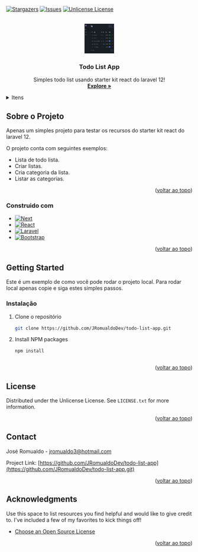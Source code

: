 <a id="readme-top"></a>

[![Stargazers][stars-shield]][stars-url]
[![Issues][issues-shield]][issues-url]
[![Unlicense License][license-shield]][license-url]


<!-- PROJECT LOGO -->
<br />
<div align="center">
  <a href="https://github.com/JRomualdoDev/todo-list-app">
    <img src="https://github.com/JRomualdoDev/todo-list-app/blob/main/public/screen.png?raw=true" alt="Logo" width="80" height="80">
  </a>

  <h3 align="center">Todo List App</h3>

  <p align="center">
    Simples todo list usando starter kit react do laravel 12!
    <br />
    <a href="https://github.com/JRomualdoDev/todo-list-app"><strong>Explore »</strong></a>
    <br />
  </p>
</div>


<!-- TABLE OF CONTENTS -->
<details>
  <summary>Itens</summary>
  <ol>
    <li>
      <a href="#about-the-project">Sobre o projeto</a>
      <ul>
        <li><a href="#built-with">Construido com </a></li>
      </ul>
    </li>
    <li>
      <a href="#getting-started">Getting Started</a>
      <ul>
        <li><a href="#prerequisites">Pré requisitos</a></li>
        <li><a href="#installation">Instalação</a></li>
      </ul>
    </li>
    <li><a href="#usage">Uso</a></li>
    <li><a href="#contributing">Contributing</a></li>
    <li><a href="#license">License</a></li>
    <li><a href="#contact">Contact</a></li>
    <li><a href="#acknowledgments">Conhecimentos</a></li>
  </ol>
</details>



<!-- ABOUT THE PROJECT -->
## Sobre o Projeto

<!-- [![Product Name Screen Shot][product-screenshot]](https://example.com) -->

Apenas um simples projeto para testar os recursos do starter kit react do laravel 12.

O projeto conta com seguintes exemplos:
* Lista de todo lista.
* Criar listas.
* Cria categoria da lista.
* Listar as categorias.

<p align="right">(<a href="#readme-top">voltar ao topo</a>)</p>



### Construido com 

* [![Next][Next.js]][Next-url]
* [![React][React.js]][React-url]
* [![Laravel][Laravel.com]][Laravel-url]
* [![Bootstrap][Bootstrap.com]][Bootstrap-url]

<p align="right">(<a href="#readme-top">voltar ao topo</a>)</p>



<!-- GETTING STARTED -->
## Getting Started

Este é um exemplo de como você pode rodar o projeto local.
Para rodar local apenas copie e siga estes simples passos.

### Instalação

1. Clone o repositório
   ```sh
   git clone https://github.com/JRomualdoDev/todo-list-app.git
   ```
2. Install NPM packages
   ```sh
   npm install
   ```
   ```

<p align="right">(<a href="#readme-top">voltar ao topo</a>)</p>


<!-- LICENSE -->
## License

Distributed under the Unlicense License. See `LICENSE.txt` for more information.

<p align="right">(<a href="#readme-top">voltar ao topo</a>)</p>


<!-- CONTACT -->
## Contact

José Romualdo - jromualdo3@hotmail.com

Project Link: [https://github.com/JRomualdoDev/todo-list-app](https://github.com/JRomualdoDev/todo-list-app.git)

<p align="right">(<a href="#readme-top">voltar ao topo</a>)</p>



<!-- ACKNOWLEDGMENTS -->
## Acknowledgments

Use this space to list resources you find helpful and would like to give credit to. I've included a few of my favorites to kick things off!

* [Choose an Open Source License](https://choosealicense.com)


<p align="right">(<a href="#readme-top">voltar ao topo</a>)</p>



<!-- MARKDOWN LINKS & IMAGES -->
<!-- https://www.markdownguide.org/basic-syntax/#reference-style-links -->
[stars-url]: https://github.com/JRomualdoDev/todo-list-app/stargazers
[stars-shield]: https://img.shields.io/github/stars/JRomualdoDev/todo-list-app?style=for-the-badge
[issues-url]: https://github.com/JRomualdoDev/todo-list-app/issues
[issues-shield]: https://img.shields.io/github/issues/JRomualdoDev/todo-list-app?style=for-the-badge
[license-url]: https://github.com/JRomualdoDev/todo-list-app/blob/master/LICENSE.txt
[license-shield]: https://img.shields.io/github/license/JRomualdoDev/todo-list-app?style=for-the-badge

[Next.js]: https://img.shields.io/badge/next.js-000000?style=for-the-badge&logo=nextdotjs&logoColor=white
[Next-url]: https://nextjs.org/
[React.js]: https://img.shields.io/badge/React-20232A?style=for-the-badge&logo=react&logoColor=61DAFB
[React-url]: https://reactjs.org/
[Laravel.com]: https://img.shields.io/badge/Laravel-FF2D20?style=for-the-badge&logo=laravel&logoColor=white
[Laravel-url]: https://laravel.com
[Bootstrap.com]: https://img.shields.io/badge/Bootstrap-563D7C?style=for-the-badge&logo=bootstrap&logoColor=white
[Bootstrap-url]: https://getbootstrap.com
